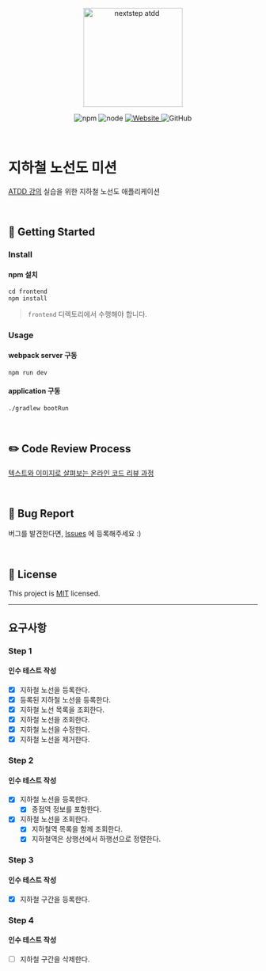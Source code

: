<p style="text-align: center">
    <img width="200px;" alt="nextstep atdd" src="https://raw.githubusercontent.com/woowacourse/atdd-subway-admin-frontend/master/images/main_logo.png"/>
</p>
<p style="text-align: center">
  <img alt="npm" src="https://img.shields.io/badge/npm-%3E%3D%205.5.0-blue">
  <img alt="node" src="https://img.shields.io/badge/node-%3E%3D%209.3.0-blue">
  <a href="https://edu.nextstep.camp/c/R89PYi5H" >
    <img alt="Website" src="https://img.shields.io/website?url=https%3A%2F%2Fedu.nextstep.camp%2Fc%2FR89PYi5H">
  </a>
  <img alt="GitHub" src="https://img.shields.io/github/license/next-step/atdd-subway-admin">
</p>

<br>

# 지하철 노선도 미션
[ATDD 강의](https://edu.nextstep.camp/c/R89PYi5H) 실습을 위한 지하철 노선도 애플리케이션

<br>

## 🚀 Getting Started

### Install
#### npm 설치
```
cd frontend
npm install
```
> `frontend` 디렉토리에서 수행해야 합니다.

### Usage
#### webpack server 구동
```
npm run dev
```
#### application 구동
```
./gradlew bootRun
```
<br>

## ✏️ Code Review Process
[텍스트와 이미지로 살펴보는 온라인 코드 리뷰 과정](https://github.com/next-step/nextstep-docs/tree/master/codereview)

<br>

## 🐞 Bug Report

버그를 발견한다면, [Issues](https://github.com/next-step/atdd-subway-admin/issues) 에 등록해주세요 :)

<br>

## 📝 License

This project is [MIT](https://github.com/next-step/atdd-subway-admin/blob/master/LICENSE.md) licensed.

---

## 요구사항

### Step 1

#### 인수 테스트 작성

* [x] 지하철 노선을 등록한다.
* [x] 등록된 지하철 노선을 등록한다.
* [x] 지하철 노선 목록을 조회한다.
* [x] 지하철 노선을 조회한다.
* [x] 지하철 노선을 수정한다.
* [x] 지하철 노선을 제거한다.

### Step 2

#### 인수 테스트 작성

* [x] 지하철 노선을 등록한다.
  * [x] 종점역 정보를 포함한다.
* [x] 지하철 노선을 조회한다.
  * [x] 지하철역 목록을 함께 조회한다.
  * [x] 지하철역은 상행선에서 하행선으로 정렬한다.

### Step 3

#### 인수 테스트 작성

* [x] 지하철 구간을 등록한다.

### Step 4

#### 인수 테스트 작성

* [ ] 지하철 구간을 삭제한다.
